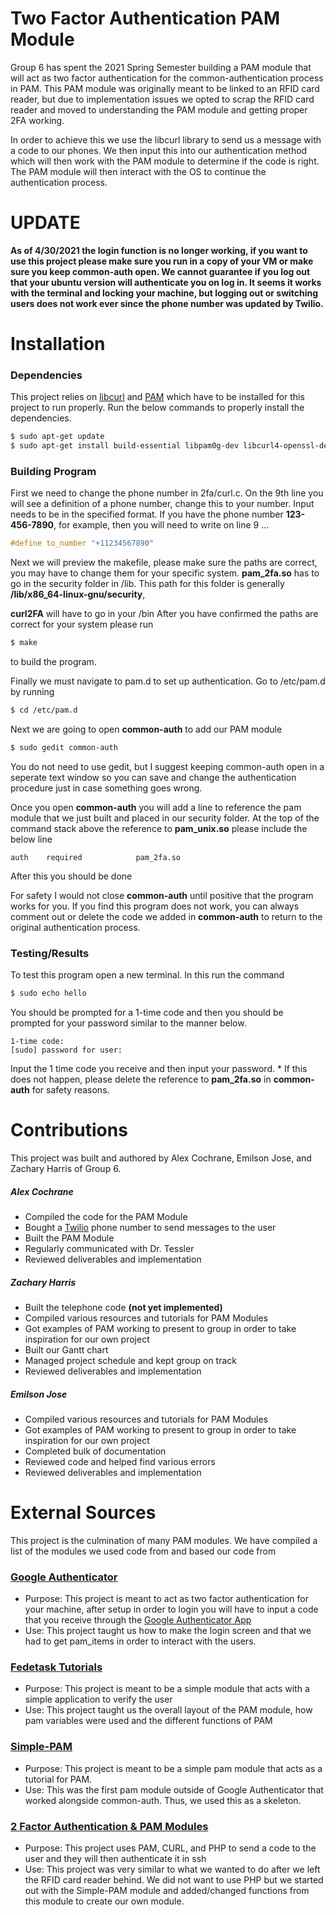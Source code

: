 # Two Factor Authentication PAM Module

Group 6 has spent the 2021 Spring Semester building a PAM module that will act as two factor authentication for the common-authentication process in PAM. This PAM module was originally meant to be linked to an RFID card reader, but due to implementation issues we opted to scrap the RFID card reader and moved to understanding the PAM module and getting proper 2FA working. 

In order to achieve this we use the libcurl library to send us a message with a code to our phones. We then input this into our authentication method which will then work with the PAM module to determine if the code is right. The PAM module will then interact with the OS to continue the authentication process.

# UPDATE
**As of 4/30/2021 the login function is no longer working, if you want to use this project please make sure you run in a copy of your VM or make sure you keep common-auth open. We cannot guarantee if you log out that your ubuntu version will authenticate you on log in. It seems it works with the terminal and locking your machine, but logging out or switching users does not work ever since the phone number was updated by Twilio.**

# Installation
### Dependencies
This project relies on [libcurl](https://curl.se/) and [PAM](http://www.linux-pam.org/) which have to be installed for this project to run properly. Run the below commands to properly install the dependencies.
```bash
$ sudo apt-get update
$ sudo apt-get install build-essential libpam0g-dev libcurl4-openssl-dev
```
### Building Program
First we need to change the phone number in 2fa/curl.c. On the 9th line you will see a definition of a phone number, change this to your number.
Input needs to be in the specified format. If you have the phone number **123-456-7890**, for example, then you will need to write on line 9 ...
```C
#define to_number "+11234567890"
```

Next we will preview the makefile, please make sure the paths are correct, you may have to change them for your specific system. 
**pam_2fa.so** has to go in the security folder in /lib. This path for this folder is generally **/lib/x86_64-linux-gnu/security**,

**curl2FA** will have to go in your /bin
After you have confirmed the paths are correct for your system please run
```bash
$ make
```
to build the program.

Finally we must navigate to pam.d to set up authentication. Go to /etc/pam.d by running
```bash
$ cd /etc/pam.d
```
Next we are going to open **common-auth** to add our PAM module
```bash
$ sudo gedit common-auth
```
You do not need to use gedit, but I suggest keeping common-auth open in a seperate text window so you can save and change the authentication procedure just in case something goes wrong.

Once you open **common-auth** you will add a line to reference the pam module that we just built and placed in our security folder. At the top of the command stack above the reference to **pam_unix.so** please include the below line
```text
auth    required            pam_2fa.so
```
After this you should be done

For safety I would not close **common-auth** until positive that the program works for you. If you find this program does not work, you can always comment out or delete the code we added in **common-auth** to return to the original authentication process.

### Testing/Results
To test this program open a new terminal. In this run the command 
```bash
$ sudo echo hello
```

You should be prompted for a 1-time code and then you should be prompted for your password similar to the manner below.
```text
1-time code:
[sudo] password for user:
```
Input the 1 time code you receive and then input your password.
    * If this does not happen, please delete the reference to **pam_2fa.so** in **common-auth** for safety reasons. 

# Contributions
This project was built and authored by Alex Cochrane, Emilson Jose, and Zachary Harris of Group 6.

##### Alex Cochrane
* Compiled the code for the PAM Module
* Bought a [Twilio](https://www.twilio.com/docs) phone number to send messages to the user
* Built the PAM Module
* Regularly communicated with Dr. Tessler
* Reviewed deliverables and implementation
##### Zachary Harris
* Built the telephone code **(not yet implemented)**
* Compiled various resources and tutorials for PAM Modules
* Got examples of PAM working to present to group in order to take inspiration for our own project
* Built our Gantt chart  
* Managed project schedule and kept group on track
* Reviewed deliverables and implementation
##### Emilson Jose
* Compiled various resources and tutorials for PAM Modules
* Got examples of PAM working to present to group in order to take inspiration for our own project
* Completed bulk of documentation 
* Reviewed code and helped find various errors
* Reviewed deliverables and implementation
# External Sources
This project is the culmination of many PAM modules. We have compiled a list of the modules we used code from and based our code from
### [Google Authenticator](https://github.com/google/google-authenticator-libpam)
* Purpose:  This project is meant to act as two factor authentication for your machine, after setup in order to login you will have to input a code that you receive through the [Google Authenticator App](https://play.google.com/store/apps/details?id=com.google.android.apps.authenticator2&hl=en_US&gl=US)
* Use:      This project taught us how to make the login screen and that we had to get pam_items in order to interact with the users.

### [Fedetask Tutorials](https://github.com/fedetask/pam-tutorials)
* Purpose:  This project is meant to be a simple module that acts with a simple application to verify the user
* Use:      This project taught us the overall layout of the PAM module, how pam variables were used and the different functions of PAM

### [Simple-PAM](https://github.com/beatgammit/simple-pam)
* Purpose:  This project is meant to be a simple pam module that acts as a tutorial for PAM.
* Use:      This was the first pam module outside of Google Authenticator that worked alongside common-auth. Thus, we used this as a skeleton.

### [2 Factor Authentication & PAM Modules](https://ben.akrin.com/?p=1068)
* Purpose:  This project uses PAM, CURL, and PHP to send a code to the user and they will then authenticate it in ssh
* Use:      This project was very similar to what we wanted to do after we left the RFID card reader behind. We did not want to use PHP but we started out with the Simple-PAM module and added/changed functions from this module to create our own module.

